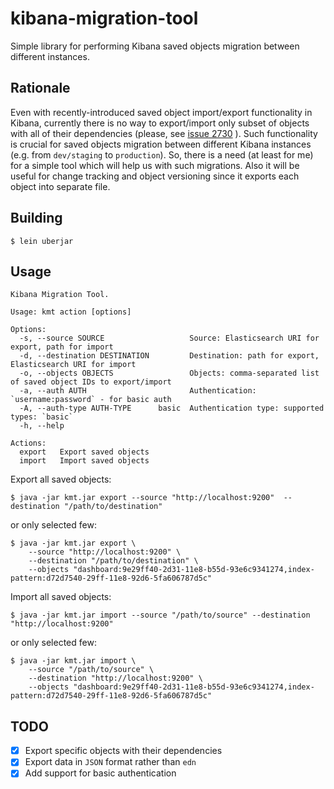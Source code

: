 # kibana-migration-tool

Simple library for performing Kibana saved objects migration between different instances.

## Rationale

Even with recently-introduced saved object import/export functionality in Kibana, currently there is no way to export/import only subset of objects with all of their dependencies (please, see [issue 2730](https://github.com/elastic/kibana/issues/27306) ). Such functionality is crucial for saved objects migration between different Kibana instances (e.g. from `dev/staging` to `production`). So, there is a need (at least for me) for a simple tool which will help us with such migrations. Also it will be useful for change tracking and object versioning since it exports each object into separate file.

## Building

```
$ lein uberjar
```

## Usage

```
Kibana Migration Tool.

Usage: kmt action [options]

Options:
  -s, --source SOURCE                   Source: Elasticsearch URI for export, path for import
  -d, --destination DESTINATION         Destination: path for export, Elasticsearch URI for import
  -o, --objects OBJECTS                 Objects: comma-separated list of saved object IDs to export/import
  -a, --auth AUTH                       Authentication: `username:password` - for basic auth
  -A, --auth-type AUTH-TYPE      basic  Authentication type: supported types: `basic`
  -h, --help

Actions:
  export   Export saved objects
  import   Import saved objects
```

Export all saved objects: 

```
$ java -jar kmt.jar export --source "http://localhost:9200"  --destination "/path/to/destination"
```

or only selected few:

```
$ java -jar kmt.jar export \
    --source "http://localhost:9200" \
    --destination "/path/to/destination" \
    --objects "dashboard:9e29ff40-2d31-11e8-b55d-93e6c9341274,index-pattern:d72d7540-29ff-11e8-92d6-5fa606787d5c"
```

Import all saved objects:

```
$ java -jar kmt.jar import --source "/path/to/source" --destination "http://localhost:9200"
```
or only selected few:

```
$ java -jar kmt.jar import \
    --source "/path/to/source" \
    --destination "http://localhost:9200" \
    --objects "dashboard:9e29ff40-2d31-11e8-b55d-93e6c9341274,index-pattern:d72d7540-29ff-11e8-92d6-5fa606787d5c"
```

## TODO

- [x] Export specific objects with their dependencies
- [x] Export data in `JSON` format rather than `edn`
- [x] Add support for basic authentication
